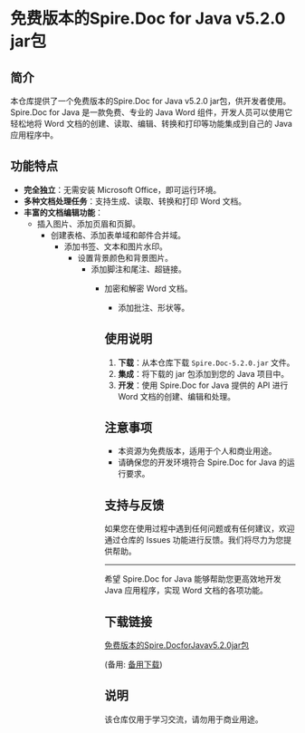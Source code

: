 # 免费版本的Spire.Doc for Java v5.2.0 jar包

## 简介

本仓库提供了一个免费版本的Spire.Doc for Java v5.2.0 jar包，供开发者使用。Spire.Doc for Java 是一款免费、专业的 Java Word 组件，开发人员可以使用它轻松地将 Word 文档的创建、读取、编辑、转换和打印等功能集成到自己的 Java 应用程序中。

## 功能特点

- **完全独立**：无需安装 Microsoft Office，即可运行环境。
- **多种文档处理任务**：支持生成、读取、转换和打印 Word 文档。
- **丰富的文档编辑功能**：
  - 插入图片、添加页眉和页脚。
    - 创建表格、添加表单域和邮件合并域。
      - 添加书签、文本和图片水印。
        - 设置背景颜色和背景图片。
          - 添加脚注和尾注、超链接。
            - 加密和解密 Word 文档。
              - 添加批注、形状等。

              ## 使用说明

              1. **下载**：从本仓库下载 `Spire.Doc-5.2.0.jar` 文件。
              2. **集成**：将下载的 jar 包添加到您的 Java 项目中。
              3. **开发**：使用 Spire.Doc for Java 提供的 API 进行 Word 文档的创建、编辑和处理。

              ## 注意事项

              - 本资源为免费版本，适用于个人和商业用途。
              - 请确保您的开发环境符合 Spire.Doc for Java 的运行要求。

              ## 支持与反馈

              如果您在使用过程中遇到任何问题或有任何建议，欢迎通过仓库的 Issues 功能进行反馈。我们将尽力为您提供帮助。

              ---

              希望 Spire.Doc for Java 能够帮助您更高效地开发 Java 应用程序，实现 Word 文档的各项功能。

              ## 下载链接
              [免费版本的Spire.DocforJavav5.2.0jar包](https://pan.quark.cn/s/7e0a19f02fae) 

              (备用: [备用下载](https://pan.baidu.com/s/1-0VGTiwrm8et8EVMKIXeuQ?pwd=1234))

              ## 说明

              该仓库仅用于学习交流，请勿用于商业用途。
